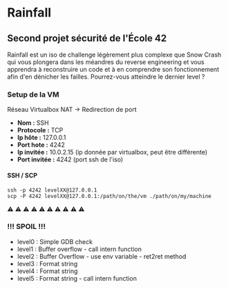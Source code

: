 # Rainfall
## Second projet sécurité de l'École 42

Rainfall est un iso de challenge légèrement plus complexe que Snow Crash qui vous plongera dans les méandres du reverse engineering et vous apprendra à reconstruire un code et à en comprendre son fonctionnement afin d'en dénicher les failles. Pourrez-vous atteindre le dernier level ?

### Setup de la VM

Réseau Virtualbox NAT -> Redirection de port

- **Nom :** SSH
- **Protocole :** TCP
- **Ip hôte :** 127.0.0.1
- **Port hote :** 4242
- **Ip invitée :** 10.0.2.15 (ip donnée par virtualbox, peut être différente)
- **Port invitée :** 4242 (port ssh de l'iso)

#### SSH / SCP

	ssh -p 4242 levelXX@127.0.0.1
	scp -P 4242 levelXX@127.0.0.1:/path/on/the/vm ./path/on/my/machine

:warning: :warning: :warning: :warning: :warning: :warning: :warning: :warning: :warning: :warning:

### !!! SPOIL !!!

- level0 : Simple GDB check
- level1 : Buffer overflow - call intern function
- level2 : Buffer Overflow - use env variable - ret2ret method
- level3 : Format string
- level4 : Format string
- level5 : Format string - call intern function
